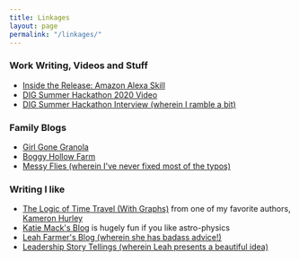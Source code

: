 ```yaml
---
title: Linkages 
layout: page
permalink: "/linkages/"
---
```


### Work Writing, Videos and Stuff
* [Inside the Release: Amazon Alexa Skill](https://medium.com/digital-health-innovation/inside-the-release-amazon-alexa-skill-3dfee2bc3818)
* [DIG Summer Hackathon 2020 Video](https://www.providence-dig.org/resource/dig-summer-hackathon-2020-video/)
* [DIG Summer Hackathon Interview (wherein I ramble a bit)](https://www.facebook.com/watch/?v=3592152817533482)

### Family Blogs
* [Girl Gone Granola](https://girlgonegranola.blogspot.com)
* [Boggy Hollow Farm](https://boggyhollowfarm.com)
* [Messy Flies (wherein I've never fixed most of the typos)](https://messyflies.blogspot.com)

### Writing I like
* [The Logic of Time Travel (With Graphs)](https://www.kameronhurley.com/the-logic-of-time-travel-with-graphs/) from one of my favorite authors, [Kameron Hurley](https://www.kameronhurley.com)
* [Katie Mack's Blog](http://astrokatie.blogspot.com/) is hugely fun if you like astro-physics
* [Leah Farmer's Blog (wherein she has badass advice!)](https://leahfarmer.com/)
* [Leadership Story Tellings (wherein Leah presents a beautiful idea)](https://leadershipstorytellings.com/)
